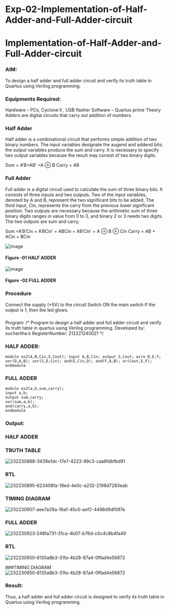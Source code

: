 # Exp-02-Implementation-of-Half-Adder-and-Full-Adder-circuit

# Implementation-of-Half-Adder-and-Full-Adder-circuit
### AIM:
To design a half adder and full adder circuit and verify its truth table in Quartus using Verilog programming.

### Equipments Required:
Hardware – PCs, Cyclone II , USB flasher
Software – Quartus prime
Theory
Adders are digital circuits that carry out addition of numbers.

### Half Adder
Half adder is a combinational circuit that performs simple addition of two binary numbers. The input variables designate the augend and addend bits; the output variables produce the sum and carry. It is necessary to specify two output variables because the result may consist of two binary digits.

Sum = A’B+AB’ =A ⊕ B Carry = AB

### Full Adder
Full adder is a digital circuit used to calculate the sum of three binary bits. It consists of three inputs and two outputs. Two of the input variables, denoted by A and B, represent the two significant bits to be added. The third input, Cin, represents the carry from the previous lower significant position. Two outputs are necessary because the arithmetic sum of three binary digits ranges in value from 0 to 3, and binary 2 or 3 needs two digits. The two outputs are sum and carry.

Sum =A’B’Cin + A’BCin’ + ABCin + AB’Cin’ = A ⊕ B ⊕ Cin Carry = AB + ACin + BCin

 ![image](https://user-images.githubusercontent.com/36288975/163552156-a13e5a56-c638-4110-97d9-8896907c8d25.png)

#### Figure -01 HALF ADDER 


![image](https://user-images.githubusercontent.com/36288975/163552057-b3547877-6d07-45b4-b7e0-bcfebfad9e1d.png)

#### Figure -02 FULL ADDER 

### Procedure

Connect the supply (+5V) to the circuit
Switch ON the main switch
If the output is 1, then the led glows.
### 
Program:
/*
Program to design a half adder and full adder circuit and verify its truth table in quartus using Verilog programming.
Developed by: sucharitha.k
RegisterNumber:  212221240021
*/
### HALF ADDER:
~~~
module ex2(A,B,Cin,S,Cout); input A,B,Cin; output S,Cout; wire D,E,F; xor(D,A,B); xor(S,D,Cin); and(E,Cin,D); and(F,A,B); or(Cout,E,F); endmodule
~~~
### FULL ADDER
~~~
module ex2(a,b,sum,carry);
input a,b;
output sum,carry;
xor(sum,a,b);
and(carry,a,b);
endmodule
~~~
### Output:
### HALF ADDER
### TRUTH TABLE
![232230888-3439e1dc-17e7-4223-99c3-caa6fdbfbd91](https://user-images.githubusercontent.com/94166007/233142013-c80c5910-80d2-4c9a-8d55-21bd9ff1008a.png)

### RTL
![232230895-623408fa-19ed-4e0c-a232-2198d7283eab](https://user-images.githubusercontent.com/94166007/233142056-fc3ba256-32b6-454f-8a2d-a2df898d7357.png)

### TIMING DIAGRAM
![232230907-aee7a28a-16a1-45c0-aef2-4498d9df097e](https://user-images.githubusercontent.com/94166007/233142077-07188412-2089-435d-9c67-a03f94043cd6.png)

### FULL ADDER
![232230923-248fa731-31ca-4b07-b76d-c0c4c8b4fa49](https://user-images.githubusercontent.com/94166007/233142156-b794ba87-9f3b-4947-a72a-4625c8aeebd6.png)

### RTL

![232230950-8135a8b3-31fa-4b28-87a4-0ffad4e56872](https://user-images.githubusercontent.com/94166007/233142305-59c4bf0c-1ad5-481f-83a1-663f4dbadb98.png)

###TIMING DIAGRAM
![232230950-8135a8b3-31fa-4b28-87a4-0ffad4e56872](https://user-images.githubusercontent.com/94166007/233142391-03194506-e424-4895-a35a-580948990a82.png)



### Result:
Thus, a half adder and full adder circuit is designed to verify its truth table in Quartus using Verilog programming.
